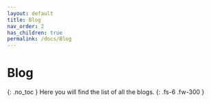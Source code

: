 ```yaml
---
layout: default
title: Blog
nav_order: 2
has_children: true
permalink: /docs/Blog
---
```


# Blog
{: .no_toc }
Here you will find the list of all the blogs.
{: .fs-6 .fw-300 }